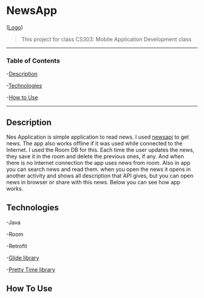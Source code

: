 # NewsApp

([Logo](https://i.imgur.com/YtrCOnT.png))

> This project for class CS303: Mobile Application Development class 

---

### Table of Contents 

-[Description](#descripion)

-[Technologies](#technologies)

-[How to Use](#how-to-use)

---

## Description

Nes Application is simple application to read news. I used [newsapi](https://newsapi.org/) to get news. 
The app also works offline if it was used while connected to the Internet. I used the Room DB for this. 
Each time the user updates the news, they save it in the room and delete the previous ones, if any. 
And when there is no Internet connection the app uses news from room. 
Also in app you can search news and read them. when you open the news it opens in another activity and shows all description that API gives, but you can open news in browser or  share with this news. 
Below you can see how app works.

## Technologies 

-Java

-Room

-Retrofit

-[Glide library](https://github.com/bumptech/glide) 

-[Pretty Time library](https://github.com/ocpsoft/prettytime)

## How To Use 
